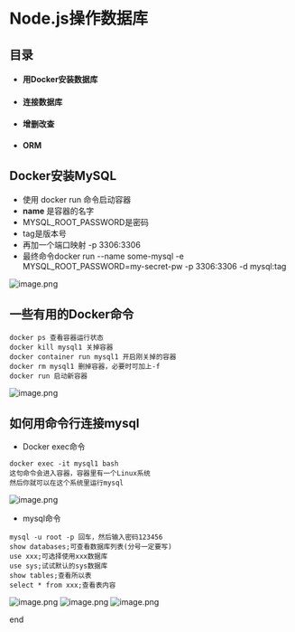 # Node.js操作数据库

## 目录
- #### 用Docker安装数据库
- #### 连接数据库
- #### 增删改查
- #### ORM

## Docker安装MySQL

- 使用 docker run 命令启动容器
- **name** 是容器的名字
- MYSQL_ROOT_PASSWORD是密码
- tag是版本号
- 再加一个端口映射 -p 3306:3306
- 最终命令docker run --name some-mysql -e MYSQL_ROOT_PASSWORD=my-secret-pw -p 3306:3306 -d mysql:tag

![image.png](https://upload-images.jianshu.io/upload_images/1181204-5293da4a1c50e09c.png?imageMogr2/auto-orient/strip%7CimageView2/2/w/1240)

## 一些有用的Docker命令

```
docker ps 查看容器运行状态
docker kill mysql1 关掉容器
docker container run mysql1 开启刚关掉的容器
docker rm mysql1 删掉容器，必要时可加上-f
docker run 启动新容器
```
![image.png](https://upload-images.jianshu.io/upload_images/1181204-f145b6bd814ffff2.png?imageMogr2/auto-orient/strip%7CimageView2/2/w/1240)


## 如何用命令行连接mysql
- Docker exec命令
```
docker exec -it mysql1 bash
这句命令会进入容器，容器里有一个Linux系统
然后你就可以在这个系统里运行mysql
```
![image.png](https://upload-images.jianshu.io/upload_images/1181204-c8f4ef3a6d694c6e.png?imageMogr2/auto-orient/strip%7CimageView2/2/w/1240)

- mysql命令
```
mysql -u root -p 回车，然后输入密码123456
show databases;可查看数据库列表(分号一定要写)
use xxx;可选择使用xxx数据库
use sys;试试默认的sys数据库
show tables;查看所以表
select * from xxx;查看表内容
```
![image.png](https://upload-images.jianshu.io/upload_images/1181204-08145ce3288d3380.png?imageMogr2/auto-orient/strip%7CimageView2/2/w/1240)
![image.png](https://upload-images.jianshu.io/upload_images/1181204-e24ef3327c51933e.png?imageMogr2/auto-orient/strip%7CimageView2/2/w/1240)
![image.png](https://upload-images.jianshu.io/upload_images/1181204-f800e1bc58f38149.png?imageMogr2/auto-orient/strip%7CimageView2/2/w/1240)


end
